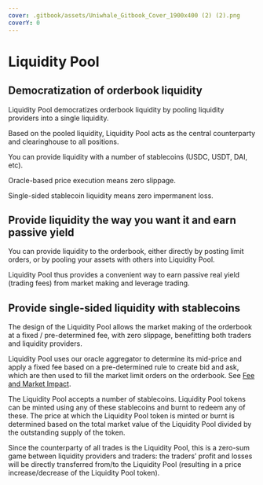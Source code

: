 ```yaml
---
cover: .gitbook/assets/Uniwhale_Gitbook_Cover_1900x400 (2) (2).png
coverY: 0
---
```


# Liquidity Pool

## Democratization **of orderbook liquidity**&#x20;

Liquidity Pool democratizes orderbook liquidity by pooling liquidity providers into a single liquidity.

Based on the pooled liquidity, Liquidity Pool acts as the central counterparty and clearinghouse to all positions.

You can provide liquidity with a number of stablecoins (USDC, USDT, DAI, etc).

Oracle-based price execution means zero slippage.

Single-sided stablecoin liquidity means zero impermanent loss.

## Provide liquidity the way you want it and earn passive yield

You can provide liquidity to the orderbook, either directly by posting limit orders, or by pooling your assets with others into Liquidity Pool.

Liquidity Pool thus provides a convenient way to earn passive real yield (trading fees) from market making and leverage trading.

## Provide single-sided liquidity with stablecoins

The design of the Liquidity Pool allows the market making of the orderbook at a fixed / pre-determined fee, with zero slippage, benefitting both traders and liquidity providers.

Liquidity Pool uses our oracle aggregator to determine its mid-price and apply a fixed fee based on a pre-determined rule to create bid and ask, which are then used to fill the market limit orders on the orderbook. See [Fee and Market Impact](execution.md#fee-and-market-impact).

The Liquidity Pool accepts a number of stablecoins. Liquidity Pool tokens can be minted using any of these stablecoins and burnt to redeem any of these. The price at which the Liquidity Pool token is minted or burnt is determined based on the total market value of the Liquidity Pool divided by the outstanding supply of the token.&#x20;

Since the counterparty of all trades is the Liquidity Pool, this is a zero-sum game between liquidity providers and traders: the traders’ profit and losses will be directly transferred from/to the Liquidity Pool (resulting in a price increase/decrease of the Liquidity Pool token).
